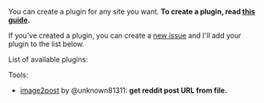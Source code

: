 You can create a plugin for any site you want. **To create a plugin, read [this guide](https://github.com/AAndyProgram/SCrawler/wiki/Plugins).**

If you've created a plugin, you can create a [new issue](https://github.com/AAndyProgram/SCrawler/issues/new?assignees=&labels=New+Plugin&projects=&template=plugin_add.md&title=%5BNEW+PLUGIN%5D) and I'll add your plugin to the list below.

List of available plugins:

Tools:
- [image2post](https://github.com/unknown81311/SCrawler-image2post) by @unknown81311: **get reddit post URL from file.**